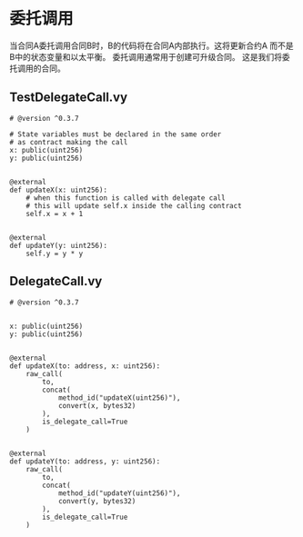 # 委托调用
当合同A委托调用合同B时，B的代码将在合同A内部执行。这将更新合约A 而不是B中的状态变量和以太平衡。
委托调用通常用于创建可升级合同。
这是我们将委托调用的合同。
## TestDelegateCall.vy

```
# @version ^0.3.7

# State variables must be declared in the same order
# as contract making the call
x: public(uint256)
y: public(uint256)


@external
def updateX(x: uint256):
    # when this function is called with delegate call
    # this will update self.x inside the calling contract
    self.x = x + 1


@external
def updateY(y: uint256):
    self.y = y * y
```

## DelegateCall.vy

```
# @version ^0.3.7


x: public(uint256)
y: public(uint256)


@external
def updateX(to: address, x: uint256):
    raw_call(
        to,
        concat(
            method_id("updateX(uint256)"),
            convert(x, bytes32)
        ),
        is_delegate_call=True
    )


@external
def updateY(to: address, y: uint256):
    raw_call(
        to,
        concat(
            method_id("updateY(uint256)"),
            convert(y, bytes32)
        ),
        is_delegate_call=True
    )
```